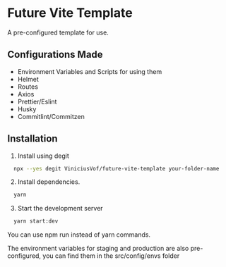 # Future Vite Template

A pre-configured template for use.

## Configurations Made

- Environment Variables and Scripts for using them
- Helmet
- Routes
- Axios
- Prettier/Eslint
- Husky
- Commitlint/Commitzen

## Installation

1. Install using degit

```bash
  npx --yes degit ViniciusVof/future-vite-template your-folder-name
```

2. Install dependencies.

```bash
  yarn
```

3. Start the development server

```bash
  yarn start:dev
```

You can use npm run instead of yarn commands.

The environment variables for staging and production are also pre-configured, you can find them in the src/config/envs folder
